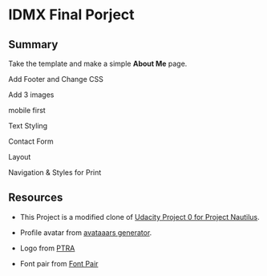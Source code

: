 # IDMX Final Porject 

## Summary

Take the template and make a simple **About Me** page.

Add Footer and Change CSS

Add 3 images

mobile first

Text Styling

Contact Form

Layout

Navigation & Styles for Print

## Resources

- This Project is a modified clone of [Udacity Project 0 for Project Nautilus](https://github.com/udacity/project-nautilus-project-0).

- Profile avatar from [avataaars generator](https://getavataaars.com/).

- Logo from [PTRA](https://pixabay.com/en/logo-origami-bird-flying-blue-1913689/)

- Font pair from [Font Pair](https://fontpair.co/fonts/work-sans)
